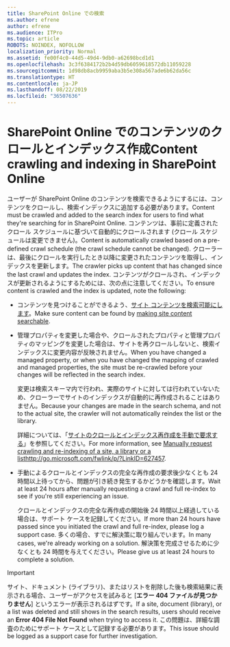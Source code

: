 ```yaml
---
title: SharePoint Online での検索
ms.author: efrene
author: efrene
ms.audience: ITPro
ms.topic: article
ROBOTS: NOINDEX, NOFOLLOW
localization_priority: Normal
ms.assetid: fe00f4c0-44d5-49d4-9db0-a62698bcd1d1
ms.openlocfilehash: 3c3f6384172b2b4d59db6059618572db11059228
ms.sourcegitcommit: 1d98db8acb9959aba3b5e308a567ade6b62da56c
ms.translationtype: HT
ms.contentlocale: ja-JP
ms.lasthandoff: 08/22/2019
ms.locfileid: "36507636"
---
```

# <a name="content-crawling-and-indexing-in-sharepoint-online"></a><span data-ttu-id="1c600-102">SharePoint Online でのコンテンツのクロールとインデックス作成</span><span class="sxs-lookup"><span data-stu-id="1c600-102">Content crawling and indexing in SharePoint Online</span></span>

<span data-ttu-id="1c600-103">ユーザーが SharePoint Online のコンテンツを検索できるようにするには、コンテンツをクロールし、検索インデックスに追加する必要があります。</span><span class="sxs-lookup"><span data-stu-id="1c600-103">Content must be crawled and added to the search index for users to find what they're searching for in SharePoint Online.</span></span> <span data-ttu-id="1c600-104">コンテンツは、事前に定義されたクロール スケジュールに基づいて自動的にクロールされます (クロール スケジュールは変更できません)。</span><span class="sxs-lookup"><span data-stu-id="1c600-104">Content is automatically crawled based on a pre-defined crawl schedule (the crawl schedule cannot be changed).</span></span> <span data-ttu-id="1c600-105">クローラーは、最後にクロールを実行したとき以降に変更されたコンテンツを取得し、インデックスを更新します。</span><span class="sxs-lookup"><span data-stu-id="1c600-105">The crawler picks up content that has changed since the last crawl and updates the index.</span></span> <span data-ttu-id="1c600-106">コンテンツがクロールされ、インデックスが更新されるようにするためには、次の点に注意してください。</span><span class="sxs-lookup"><span data-stu-id="1c600-106">To ensure content is crawled and the index is updated, note the following:</span></span>

- <span data-ttu-id="1c600-107">コンテンツを見つけることができるよう、[サイト コンテンツを検索可能にします](https://docs.microsoft.com/sharepoint/make-site-content-searchable)。</span><span class="sxs-lookup"><span data-stu-id="1c600-107">Make sure content can be found by [making site content searchable](https://docs.microsoft.com/sharepoint/make-site-content-searchable).</span></span>

- <span data-ttu-id="1c600-108">管理プロパティを変更した場合や、クロールされたプロパティと管理プロパティのマッピングを変更した場合は、サイトを再クロールしないと、検索インデックスに変更内容が反映されません。</span><span class="sxs-lookup"><span data-stu-id="1c600-108">When you have changed a managed property, or when you have changed the mapping of crawled and managed properties, the site must be re-crawled before your changes will be reflected in the search index.</span></span> 

    <span data-ttu-id="1c600-109">変更は検索スキーマ内で行われ、実際のサイトに対しては行われていないため、クローラーでサイトのインデックスが自動的に再作成されることはありません。</span><span class="sxs-lookup"><span data-stu-id="1c600-109">Because your changes are made in the search schema, and not to the actual site, the crawler will not automatically reindex the list or the library.</span></span> 

    <span data-ttu-id="1c600-110">詳細については、「[サイトのクロールとインデックス再作成を手動で要求する](https://docs.microsoft.com/sharepoint/crawl-site-conten)」を参照してください。</span><span class="sxs-lookup"><span data-stu-id="1c600-110">For more information, see [Manually request crawling and re-indexing of a site, a library or a listhttp://go.microsoft.com/fwlink/p/?LinkID=627457](https://docs.microsoft.com/sharepoint/crawl-site-conten).</span></span>

- <span data-ttu-id="1c600-111">手動によるクロールとインデックスの完全な再作成の要求後少なくとも 24 時間以上待ってから、問題が引き続き発生するかどうかを確認します。</span><span class="sxs-lookup"><span data-stu-id="1c600-111">Wait at least 24 hours after manually requesting a crawl and full re-index to see if you're still experiencing an issue.</span></span> 

    <span data-ttu-id="1c600-112">クロールとインデックスの完全な再作成の開始後 24 時間以上経過している場合は、サポート ケースを記録してください。</span><span class="sxs-lookup"><span data-stu-id="1c600-112">If more than 24 hours have passed since you initiated the crawl and full re-index, please log a support case.</span></span> <span data-ttu-id="1c600-113">多くの場合、すでに解決策に取り組んでいます。</span><span class="sxs-lookup"><span data-stu-id="1c600-113">In many cases, we're already working on a solution.</span></span> <span data-ttu-id="1c600-114">解決策を完成させるために少なくとも 24 時間を与えてください。</span><span class="sxs-lookup"><span data-stu-id="1c600-114">Please give us at least 24 hours to complete a solution.</span></span>

> [!IMPORTANT]
> <span data-ttu-id="1c600-115">サイト、ドキュメント (ライブラリ)、またはリストを削除した後も検索結果に表示される場合、ユーザーがアクセスを試みると [**エラー 404 ファイルが見つかりません**] というエラーが表示されるはずです。</span><span class="sxs-lookup"><span data-stu-id="1c600-115">If a site, document (library), or a list was deleted and still shows in the search results, users should receive an **Error 404 File Not Found** when trying to access it.</span></span> <span data-ttu-id="1c600-116">この問題は、詳細な調査のためにサポート ケースとして記録する必要があります。</span><span class="sxs-lookup"><span data-stu-id="1c600-116">This issue should be logged as a support case for further investigation.</span></span> 




